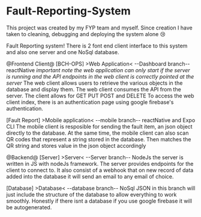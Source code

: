 # Fault-Reporting-System
This project was created by my FYP team and myself. Since creation I have taken to cleaning, debugging and deploying the system alone :cry:

Fault Reporting system!
There is 2 font end client interface to this system and also one server and one NoSql database.

@Frontend Client@
[BCH-OPS] >Web Application< --Dashboard branch-- reactNative
*important note the web application can only start if the server is running and the API endpoints in the web client is correctly pointed at the server*
The web client allows users to retrieve the various objects in the database and display them. The web client consumes the API from the server.
The client allows for GET PUT POST and DELETE
To access the web client index, there is an authentication page using google firebase's authentication. 

[Fault Report] >Mobile application< --mobile branch-- reactNative and Expo CLI
The mobile client is resposible for sending the fault item, an json object directly to the database.
At the same time, the mobile client can also scan QR codes that represent a string stored in the database. Then matches the QR string and stores value in the json object accordingly

@Backend@
[Server] >Server< --Server branch-- NodeJs
the server is written in JS with nodeJs framework. The server provides endpoints for the client to connect to. 
It also consist of a webhook that on new record of data added into the database it will send an email to any email of choice.

[Database] >Database< --database branch-- NoSql JSON
in this branch will just include the structure of the database to allow everything to work smoothly.
Honestly if there isnt a database if you use google firebase it will be autogenerated.
